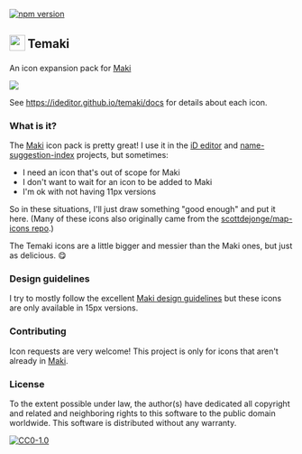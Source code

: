 [![npm version](https://badge.fury.io/js/temaki.svg)](https://badge.fury.io/js/temaki)

## <sub><img width="28" src="https://cdn.jsdelivr.net/gh/ideditor/temaki@master/icons/temaki.svg"/> </sub> Temaki

An icon expansion pack for [Maki](https://github.com/mapbox/maki)

[![](https://cdn.jsdelivr.net/gh/ideditor/temaki@master/dist/temaki-view.svg)](https://ideditor.github.io/temaki/docs)

See https://ideditor.github.io/temaki/docs for details about each icon.


### What is it?

The [Maki](https://github.com/mapbox/maki) icon pack is pretty great!  I use it in the [iD editor](https://github.com/openstreetmap/iD) and [name-suggestion-index](https://github.com/osmlab/name-suggestion-index) projects, but sometimes:

* I need an icon that's out of scope for Maki
* I don't want to wait for an icon to be added to Maki
* I'm ok with not having 11px versions

So in these situations, I'll just draw something "good enough" and put it here.  (Many of these icons also originally came from the [scottdejonge/map-icons repo](https://github.com/ideditor/temaki/issues/2).)

The Temaki icons are a little bigger and messier than the Maki ones, but just as delicious. :yum:


### Design guidelines

I try to mostly follow the excellent [Maki design guidelines](https://www.mapbox.com/maki-icons/guidelines/) but these icons are only available in 15px versions.


### Contributing

Icon requests are very welcome!  This project is only for icons that aren't already in [Maki](https://github.com/mapbox/maki).


### License
To the extent possible under law, the author(s) have dedicated all copyright and related and neighboring rights to this software to the public domain worldwide. This software is distributed without any warranty.

[![CC0-1.0](http://mirrors.creativecommons.org/presskit/buttons/88x31/svg/cc-zero.svg)](http://creativecommons.org/publicdomain/zero/1.0/)
